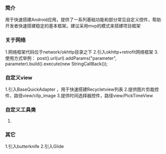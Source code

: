 ### 简介

用于快速搭建Android应用，提供了一系列基础功能和部分常见自定义控件，帮助开发者快速搭建稳定的基本框架。建议采用mvp的模式来搭建项目框架

### 关于网络

1.网络框架代码位于network/okhttp目录之下
2.引入okhttp+retrofit网络框架
3.使用方式举例：
post().url(url).addParams("parameter", parameter).build().execute(new StringCallBack());

### 自定义view

1.引入BaseQuickAdapter ，用于快速搭建Recycletview列表
2.提供图片剪裁控件，路径view/cllp_image
3.提供时间选择器控件，路径view/PickTimeView

### 自定义工具类

1.

### 其它

1.引入butterknife
2.引入Glide



